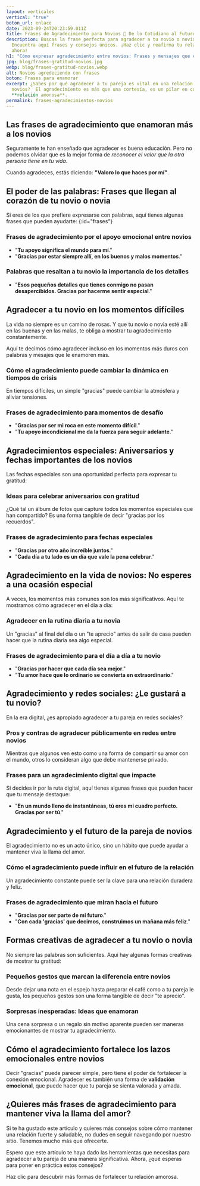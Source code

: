 ```yaml
---
layout: verticales
vertical: "true"
boton_url: enlace
date: 2023-09-24T20:23:59.011Z
title: Frases de Agradecimiento para Novios 💖 De lo Cotidiano al Futuro
description: Buscas la frase perfecta para agradecer a tu novio o novia? 🌹
  Encuentra aquí frases y consejos únicos. ¡Haz clic y reafirma tu relación
  ahora!
h1: "Cómo expresar agradecimiento entre novios: Frases y mensajes que enamoran"
jpg: blog/frases-gratitud-novios.jpg
webp: blog/frases-gratitud-novios.webp
alt: Novios agredeciendo con frases
boton: Frases para enamorar
excerpt: ¿Sabes por qué agradecer a tu pareja es vital en una relación entre
  novios?  El agradecimiento es más que una cortesía, es un pilar en cualquier
  **relación amorosa**.
permalink: frases-agradecimientos-novios
---
```

## Las frases de agradecimiento que enamoran más a los novios

Seguramente te han enseñado que agradecer es buena educación. Pero no podemos olvidar que es la mejor forma de *reconocer el valor que la otra persona tiene en tu vida*.

Cuando agradeces, estás diciendo: **"Valoro lo que haces por mí"**.

## El poder de las palabras: Frases que llegan al corazón de tu novio o novia

Si eres de los que prefiere expresarse con palabras, aquí tienes algunas frases que pueden ayudarte:
{﻿:id="frases"}

### Frases de agradecimiento por el apoyo emocional entre novios

* "**Tu apoyo significa el mundo para mí**."
* "**Gracias por estar siempre allí, en los buenos y malos momentos**."

### Palabras que resaltan a tu novio la importancia de los detalles

* "**Esos pequeños detalles que tienes conmigo no pasan desapercibidos. Gracias por hacerme sentir especial**."

## Agradecer a tu novio en los momentos difíciles

La vida no siempre es un camino de rosas. Y que tu novio o novia esté allí en las buenas y en las malas, te obliga a mostrar tu agradecimiento constantemente. 

Aquí te decimos cómo agradecer incluso en los momentos más duros con palabras y mesajes que le enamoren más.

### Cómo el agradecimiento puede cambiar la dinámica en tiempos de crisis 

En tiempos difíciles, un simple "gracias" puede cambiar la atmósfera y aliviar tensiones. 

### Frases de agradecimiento para momentos de desafío

* "**Gracias por ser mi roca en este momento difícil**."
* "**Tu apoyo incondicional me da la fuerza para seguir adelante**."

## Agradecimientos especiales: Aniversarios y fechas importantes de los novios

Las fechas especiales son una oportunidad perfecta para expresar tu gratitud:

### Ideas para celebrar aniversarios con gratitud

¿Qué tal un álbum de fotos que capture todos los momentos especiales que han compartido? Es una forma tangible de decir "gracias por los recuerdos".

### Frases de agradecimiento para fechas especiales

* "**Gracias por otro año increíble juntos**."
* "**Cada día a tu lado es un día que vale la pena celebrar**."

## Agradecimiento en la vida de novios: No esperes a una ocasión especial

A veces, los momentos más comunes son los más significativos. Aquí te mostramos cómo agradecer en el día a día:

### Agradecer en la rutina diaria a tu novia

Un "gracias" al final del día o un "te aprecio" antes de salir de casa pueden hacer que la rutina diaria sea algo especial.

### Frases de agradecimiento para el día a día a tu novio

* "**Gracias por hacer que cada día sea mejor**."
* "**Tu amor hace que lo ordinario se convierta en extraordinario**."

## Agradecimiento y redes sociales: ¿Le gustará a tu novio?

En la era digital, ¿es apropiado agradecer a tu pareja en redes sociales?

### Pros y contras de agradecer públicamente en redes entre novios

Mientras que algunos ven esto como una forma de compartir su amor con el mundo, otros lo consideran algo que debe mantenerse privado.

### Frases para un agradecimiento digital que impacte

Si decides ir por la ruta digital, aquí tienes algunas frases que pueden hacer que tu mensaje destaque:

* "**En un mundo lleno de instantáneas, tú eres mi cuadro perfecto. Gracias por ser tú**."

## Agradecimiento y el futuro de la pareja de novios

El agradecimiento no es un acto único, sino un hábito que puede ayudar a mantener viva la llama del amor.

### Cómo el agradecimiento puede influir en el futuro de la relación

Un agradecimiento constante puede ser la clave para una relación duradera y feliz.

### Frases de agradecimiento que miran hacia el futuro

* "**Gracias por ser parte de mi futuro**."
* "**Con cada 'gracias' que decimos, construimos un mañana más feliz**."

## Formas creativas de agradecer a tu novio o novia

No siempre las palabras son suficientes. Aquí hay algunas formas creativas de mostrar tu gratitud:

### Pequeños gestos que marcan la diferencia entre novios

Desde dejar una nota en el espejo hasta preparar el café como a tu pareja le gusta, los pequeños gestos son una forma tangible de decir "te aprecio".

### Sorpresas inesperadas: Ideas que enamoran

Una cena sorpresa o un regalo sin motivo aparente pueden ser maneras emocionantes de mostrar tu agradecimiento. 

## Cómo el agradecimiento fortalece los lazos emocionales entre novios

Decir "gracias" puede parecer simple, pero tiene el poder de fortalecer la conexión emocional. Agradecer es también una forma de **validación emocional**, que puede hacer que tu pareja se sienta valorada y amada.

## ¿Quieres más frases de agradecimiento para mantener viva la llama del amor?

Si te ha gustado este artículo y quieres más consejos sobre cómo mantener una relación fuerte y saludable, no dudes en seguir navegando por nuestro sitio. Tenemos mucho más que ofrecerte.

Espero que este artículo te haya dado las herramientas que necesitas para agradecer a tu pareja de una manera significativa. Ahora, ¿qué esperas para poner en práctica estos consejos?

Haz clic para descubrir más formas de fortalecer tu relación amorosa.